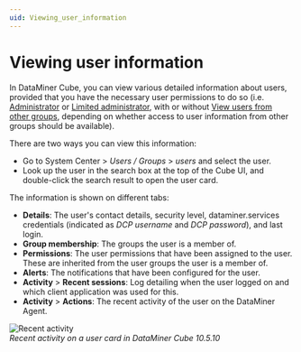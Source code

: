 ```yaml
---
uid: Viewing_user_information
---
```


# Viewing user information

In DataMiner Cube, you can view various detailed information about users, provided that you have the necessary user permissions to do so (i.e. [Administrator](xref:DataMiner_user_permissions#modules--system-configuration--security--administrator) or [Limited administrator](xref:DataMiner_user_permissions#modules--system-configuration--security--specific--limited-administrator), with or without [View users from other groups](xref:DataMiner_user_permissions#modules--system-configuration--security--view-users-from-other-groups), depending on whether access to user information from other groups should be available).

There are two ways you can view this information:

- Go to System Center > *Users / Groups* > *users* and select the user.
- Look up the user in the search box at the top of the Cube UI, and double-click the search result to open the user card.

The information is shown on different tabs:

- **Details**: The user's contact details, security level, dataminer.services credentials (indicated as *DCP username* and *DCP password*), and last login.
- **Group membership**: The groups the user is a member of.
- **Permissions**: The user permissions that have been assigned to the user. These are inherited from the user groups the user is a member of.
- **Alerts**: The notifications that have been configured for the user.
- **Activity** > **Recent sessions**: Log detailing when the user logged on and which client application was used for this.
- **Activity** > **Actions**: The recent activity of the user on the DataMiner Agent.

![Recent activity](~/dataminer/images/Recent_Activity.png)<br>
*Recent activity on a user card in DataMiner Cube 10.5.10*
